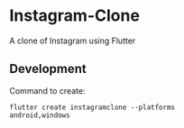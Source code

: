 # Instagram-Clone
A clone of Instagram using Flutter

## Development

Command to create:

<code>flutter create instagramclone --platforms android,windows</code>